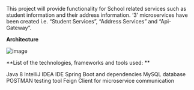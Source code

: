 This project will provide functionality for School related services such as student information and their address information. 
‘3’ microservices have been created i.e. “Student Services”, “Address Services” and “Api-Gateway”.

**Architecture**

![image](https://github.com/user-attachments/assets/f897b811-dd85-4d0a-aa79-fcd0f9cf889f)

**List of the technologies, frameworks and tools used:
**

Java 8
IntelliJ IDEA IDE
Spring Boot and dependencies
MySQL database
POSTMAN testing tool
Feign Client for microservice communication

